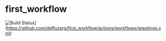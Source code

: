 # first_workflow
![Build Status](https://github.com/deffuzerg/first_workflow/workflows/Tests/badge.svg)](https://github.com/deffuzerg/first_workflow/actions/workflows/greetings.yml)
